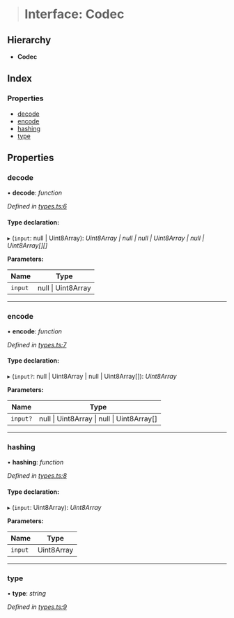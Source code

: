 > # Interface: Codec

## Hierarchy

* **Codec**

## Index

### Properties

* [decode](_types_.codec.md#decode)
* [encode](_types_.codec.md#encode)
* [hashing](_types_.codec.md#hashing)
* [type](_types_.codec.md#type)

## Properties

###  decode

• **decode**: *function*

*Defined in [types.ts:6](https://github.com/polkadot-js/common/blob/a8b28a2/packages/trie-codec/src/types.ts#L6)*

#### Type declaration:

▸ (`input`: null | Uint8Array): *Uint8Array | null | null | Uint8Array | null | Uint8Array[][]*

**Parameters:**

Name | Type |
------ | ------ |
`input` | null \| Uint8Array |

___

###  encode

• **encode**: *function*

*Defined in [types.ts:7](https://github.com/polkadot-js/common/blob/a8b28a2/packages/trie-codec/src/types.ts#L7)*

#### Type declaration:

▸ (`input?`: null | Uint8Array | null | Uint8Array[]): *Uint8Array*

**Parameters:**

Name | Type |
------ | ------ |
`input?` | null \| Uint8Array \| null \| Uint8Array[] |

___

###  hashing

• **hashing**: *function*

*Defined in [types.ts:8](https://github.com/polkadot-js/common/blob/a8b28a2/packages/trie-codec/src/types.ts#L8)*

#### Type declaration:

▸ (`input`: Uint8Array): *Uint8Array*

**Parameters:**

Name | Type |
------ | ------ |
`input` | Uint8Array |

___

###  type

• **type**: *string*

*Defined in [types.ts:9](https://github.com/polkadot-js/common/blob/a8b28a2/packages/trie-codec/src/types.ts#L9)*